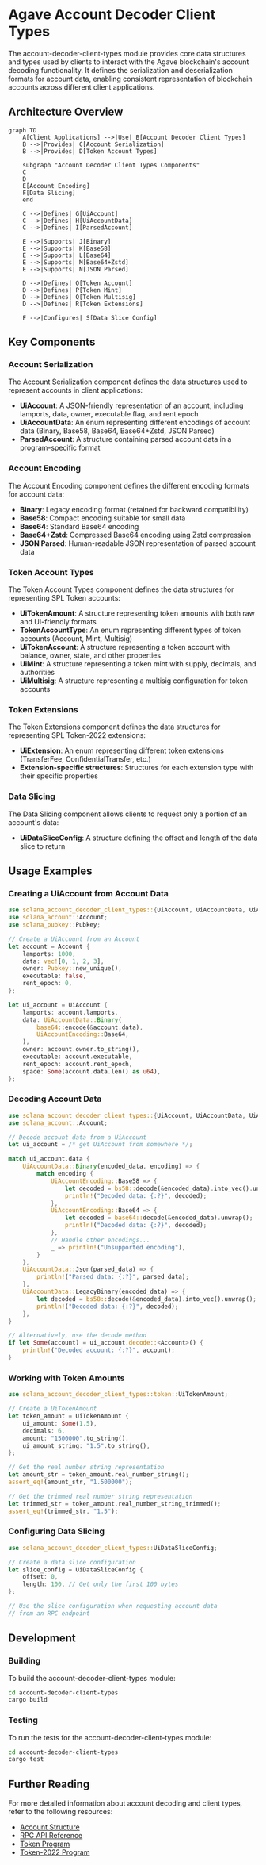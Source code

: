 # Agave Account Decoder Client Types

The account-decoder-client-types module provides core data structures and types used by clients to interact with the Agave blockchain's account decoding functionality. It defines the serialization and deserialization formats for account data, enabling consistent representation of blockchain accounts across different client applications.

## Architecture Overview

```mermaid
graph TD
    A[Client Applications] -->|Use| B[Account Decoder Client Types]
    B -->|Provides| C[Account Serialization]
    B -->|Provides| D[Token Account Types]
    
    subgraph "Account Decoder Client Types Components"
    C
    D
    E[Account Encoding]
    F[Data Slicing]
    end
    
    C -->|Defines| G[UiAccount]
    C -->|Defines| H[UiAccountData]
    C -->|Defines| I[ParsedAccount]
    
    E -->|Supports| J[Binary]
    E -->|Supports| K[Base58]
    E -->|Supports| L[Base64]
    E -->|Supports| M[Base64+Zstd]
    E -->|Supports| N[JSON Parsed]
    
    D -->|Defines| O[Token Account]
    D -->|Defines| P[Token Mint]
    D -->|Defines| Q[Token Multisig]
    D -->|Defines| R[Token Extensions]
    
    F -->|Configures| S[Data Slice Config]
```

## Key Components

### Account Serialization
The Account Serialization component defines the data structures used to represent accounts in client applications:

- **UiAccount**: A JSON-friendly representation of an account, including lamports, data, owner, executable flag, and rent epoch
- **UiAccountData**: An enum representing different encodings of account data (Binary, Base58, Base64, Base64+Zstd, JSON Parsed)
- **ParsedAccount**: A structure containing parsed account data in a program-specific format

### Account Encoding
The Account Encoding component defines the different encoding formats for account data:

- **Binary**: Legacy encoding format (retained for backward compatibility)
- **Base58**: Compact encoding suitable for small data
- **Base64**: Standard Base64 encoding
- **Base64+Zstd**: Compressed Base64 encoding using Zstd compression
- **JSON Parsed**: Human-readable JSON representation of parsed account data

### Token Account Types
The Token Account Types component defines the data structures for representing SPL Token accounts:

- **UiTokenAmount**: A structure representing token amounts with both raw and UI-friendly formats
- **TokenAccountType**: An enum representing different types of token accounts (Account, Mint, Multisig)
- **UiTokenAccount**: A structure representing a token account with balance, owner, state, and other properties
- **UiMint**: A structure representing a token mint with supply, decimals, and authorities
- **UiMultisig**: A structure representing a multisig configuration for token accounts

### Token Extensions
The Token Extensions component defines the data structures for representing SPL Token-2022 extensions:

- **UiExtension**: An enum representing different token extensions (TransferFee, ConfidentialTransfer, etc.)
- **Extension-specific structures**: Structures for each extension type with their specific properties

### Data Slicing
The Data Slicing component allows clients to request only a portion of an account's data:

- **UiDataSliceConfig**: A structure defining the offset and length of the data slice to return

## Usage Examples

### Creating a UiAccount from Account Data

```rust
use solana_account_decoder_client_types::{UiAccount, UiAccountData, UiAccountEncoding};
use solana_account::Account;
use solana_pubkey::Pubkey;

// Create a UiAccount from an Account
let account = Account {
    lamports: 1000,
    data: vec![0, 1, 2, 3],
    owner: Pubkey::new_unique(),
    executable: false,
    rent_epoch: 0,
};

let ui_account = UiAccount {
    lamports: account.lamports,
    data: UiAccountData::Binary(
        base64::encode(&account.data),
        UiAccountEncoding::Base64,
    ),
    owner: account.owner.to_string(),
    executable: account.executable,
    rent_epoch: account.rent_epoch,
    space: Some(account.data.len() as u64),
};
```

### Decoding Account Data

```rust
use solana_account_decoder_client_types::{UiAccount, UiAccountData, UiAccountEncoding};
use solana_account::Account;

// Decode account data from a UiAccount
let ui_account = /* get UiAccount from somewhere */;

match ui_account.data {
    UiAccountData::Binary(encoded_data, encoding) => {
        match encoding {
            UiAccountEncoding::Base58 => {
                let decoded = bs58::decode(&encoded_data).into_vec().unwrap();
                println!("Decoded data: {:?}", decoded);
            },
            UiAccountEncoding::Base64 => {
                let decoded = base64::decode(&encoded_data).unwrap();
                println!("Decoded data: {:?}", decoded);
            },
            // Handle other encodings...
            _ => println!("Unsupported encoding"),
        }
    },
    UiAccountData::Json(parsed_data) => {
        println!("Parsed data: {:?}", parsed_data);
    },
    UiAccountData::LegacyBinary(encoded_data) => {
        let decoded = bs58::decode(&encoded_data).into_vec().unwrap();
        println!("Decoded data: {:?}", decoded);
    },
}

// Alternatively, use the decode method
if let Some(account) = ui_account.decode::<Account>() {
    println!("Decoded account: {:?}", account);
}
```

### Working with Token Amounts

```rust
use solana_account_decoder_client_types::token::UiTokenAmount;

// Create a UiTokenAmount
let token_amount = UiTokenAmount {
    ui_amount: Some(1.5),
    decimals: 6,
    amount: "1500000".to_string(),
    ui_amount_string: "1.5".to_string(),
};

// Get the real number string representation
let amount_str = token_amount.real_number_string();
assert_eq!(amount_str, "1.500000");

// Get the trimmed real number string representation
let trimmed_str = token_amount.real_number_string_trimmed();
assert_eq!(trimmed_str, "1.5");
```

### Configuring Data Slicing

```rust
use solana_account_decoder_client_types::UiDataSliceConfig;

// Create a data slice configuration
let slice_config = UiDataSliceConfig {
    offset: 0,
    length: 100, // Get only the first 100 bytes
};

// Use the slice configuration when requesting account data
// from an RPC endpoint
```

## Development

### Building

To build the account-decoder-client-types module:

```bash
cd account-decoder-client-types
cargo build
```

### Testing

To run the tests for the account-decoder-client-types module:

```bash
cd account-decoder-client-types
cargo test
```

## Further Reading

For more detailed information about account decoding and client types, refer to the following resources:

- [Account Structure](https://docs.anza.xyz/developing/programming-model/accounts)
- [RPC API Reference](https://docs.anza.xyz/api/http)
- [Token Program](https://spl.solana.com/token)
- [Token-2022 Program](https://spl.solana.com/token-2022)